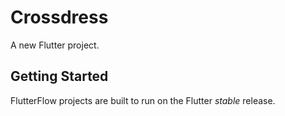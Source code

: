 # Crossdress

A new Flutter project.

## Getting Started

FlutterFlow projects are built to run on the Flutter _stable_ release.
